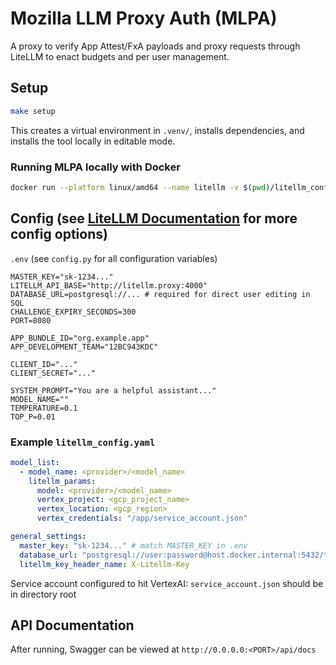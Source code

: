 # Mozilla LLM Proxy Auth (MLPA)

A proxy to verify App Attest/FxA payloads and proxy requests through LiteLLM to enact budgets and per user management.

## Setup

```bash
make setup
```

This creates a virtual environment in `.venv/`, installs dependencies, and installs the tool locally in editable mode.

### Running MLPA locally with Docker
```bash
docker run --platform linux/amd64 --name litellm -v $(pwd)/litellm_config.yaml:/app/config.yaml -v $(pwd)/service_account.json:/app/service_account.json -p 4000:4000 ghcr.io/berriai/litellm:v1.77.3-stable --config /app/config.yaml
```

## Config (see [LiteLLM Documentation](https://docs.litellm.ai/docs/simple_proxy_old_doc) for more config options)
`.env` (see `config.py` for all configuration variables)
```
MASTER_KEY="sk-1234..."
LITELLM_API_BASE="http://litellm.proxy:4000"
DATABASE_URL=postgresql://... # required for direct user editing in SQL
CHALLENGE_EXPIRY_SECONDS=300
PORT=8080

APP_BUNDLE_ID="org.example.app"
APP_DEVELOPMENT_TEAM="12BC943KDC"

CLIENT_ID="..."
CLIENT_SECRET="..."

SYSTEM_PROMPT="You are a helpful assistant..."
MODEL_NAME=""
TEMPERATURE=0.1
TOP_P=0.01
```

### Example `litellm_config.yaml`
```yaml
model_list:
  - model_name: <provider>/<model_name>
    litellm_params:
      model: <provider>/<model_name>
      vertex_project: <gcp_project_name>
      vertex_location: <gcp_region>
      vertex_credentials: "/app/service_account.json"

general_settings:
  master_key: "sk-1234..." # match MASTER_KEY in .env
  database_url: "postgresql://user:password@host.docker.internal:5432/test"
  litellm_key_header_name: X-Litellm-Key
```

Service account configured to hit VertexAI: `service_account.json` should be in directory root

## API Documentation 

After running, Swagger can be viewed at `http://0.0.0.0:<PORT>/api/docs`
